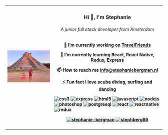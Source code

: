 <table>
<tr>
<th> <img src="https://github.com/StephBerg86/StephBerg86/blob/master/Animated%20GIF-downsized_large.gif" </th>
  <th> <h3> Hi 👋, I'm Stephanie </h3>
<h6> A junior full stack developer from Amsterdam</h6>

🔭 I’m currently working on [TravelFriends](https://github.com/StephBerg86/TravelFriends-FE)

🌱 I’m currently learning **React, React Native, Redux, Express**

📫 How to reach me **info@stephaniebergman.nl**

⚡ Fun fact **I love scuba diving, surfing and dancing**


<p align="left"><img src="https://devicons.github.io/devicon/devicon.git/icons/css3/css3-original-wordmark.svg" alt="css3" width="40" height="40"/> <img src="https://devicons.github.io/devicon/devicon.git/icons/express/express-original-wordmark.svg" alt="express" width="40" height="40"/> <img src="https://devicons.github.io/devicon/devicon.git/icons/html5/html5-original-wordmark.svg" alt="html5" width="40" height="40"/> <img src="https://devicons.github.io/devicon/devicon.git/icons/javascript/javascript-original.svg" alt="javascript" width="40" height="40"/> <img src="https://devicons.github.io/devicon/devicon.git/icons/nodejs/nodejs-original-wordmark.svg" alt="nodejs" width="40" height="40"/> <img src="https://devicons.github.io/devicon/devicon.git/icons/photoshop/photoshop-plain.svg" alt="photoshop" width="40" height="40"/> <img src="https://devicons.github.io/devicon/devicon.git/icons/postgresql/postgresql-original-wordmark.svg" alt="postgresql" width="40" height="40"/> <img src="https://devicons.github.io/devicon/devicon.git/icons/react/react-original-wordmark.svg" alt="react" width="40" height="40"/> <img src="https://reactnative.dev/img/header_logo.svg" alt="reactnative" width="40" height="40"/> <img src="https://devicons.github.io/devicon/devicon.git/icons/redux/redux-original.svg" alt="redux" width="40" height="40"/></p><p align="center">
<a href="https://linkedin.com/in/stephanie-bergman" target="blank"><img align="center" src="https://cdn.jsdelivr.net/npm/simple-icons@3.0.1/icons/linkedin.svg" alt="stephanie-bergman" height="30" width="30" /></a>
<a href="https://instagram.com/stephberg86" target="blank"><img align="center" src="https://cdn.jsdelivr.net/npm/simple-icons@3.0.1/icons/instagram.svg" alt="stephberg86" height="30" width="30" /></a>
</p>
 </th>
</tr>
<tr>
<td>


